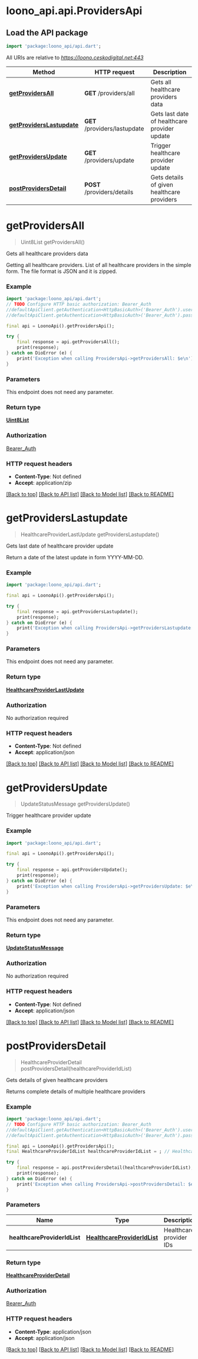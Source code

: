 # loono_api.api.ProvidersApi

## Load the API package
```dart
import 'package:loono_api/api.dart';
```

All URIs are relative to *https://loono.ceskodigital.net:443*

Method | HTTP request | Description
------------- | ------------- | -------------
[**getProvidersAll**](ProvidersApi.md#getprovidersall) | **GET** /providers/all | Gets all healthcare providers data
[**getProvidersLastupdate**](ProvidersApi.md#getproviderslastupdate) | **GET** /providers/lastupdate | Gets last date of healthcare provider update
[**getProvidersUpdate**](ProvidersApi.md#getprovidersupdate) | **GET** /providers/update | Trigger healthcare provider update
[**postProvidersDetail**](ProvidersApi.md#postprovidersdetail) | **POST** /providers/details | Gets details of given healthcare providers


# **getProvidersAll**
> Uint8List getProvidersAll()

Gets all healthcare providers data

Getting all healthcare providers.  List of all healthcare providers in the simple form. The file format is JSON and it is zipped.

### Example
```dart
import 'package:loono_api/api.dart';
// TODO Configure HTTP basic authorization: Bearer_Auth
//defaultApiClient.getAuthentication<HttpBasicAuth>('Bearer_Auth').username = 'YOUR_USERNAME'
//defaultApiClient.getAuthentication<HttpBasicAuth>('Bearer_Auth').password = 'YOUR_PASSWORD';

final api = LoonoApi().getProvidersApi();

try {
    final response = api.getProvidersAll();
    print(response);
} catch on DioError (e) {
    print('Exception when calling ProvidersApi->getProvidersAll: $e\n');
}
```

### Parameters
This endpoint does not need any parameter.

### Return type

[**Uint8List**](Uint8List.md)

### Authorization

[Bearer_Auth](../README.md#Bearer_Auth)

### HTTP request headers

 - **Content-Type**: Not defined
 - **Accept**: application/zip

[[Back to top]](#) [[Back to API list]](../README.md#documentation-for-api-endpoints) [[Back to Model list]](../README.md#documentation-for-models) [[Back to README]](../README.md)

# **getProvidersLastupdate**
> HealthcareProviderLastUpdate getProvidersLastupdate()

Gets last date of healthcare provider update

Return a date of the latest update in form YYYY-MM-DD.

### Example
```dart
import 'package:loono_api/api.dart';

final api = LoonoApi().getProvidersApi();

try {
    final response = api.getProvidersLastupdate();
    print(response);
} catch on DioError (e) {
    print('Exception when calling ProvidersApi->getProvidersLastupdate: $e\n');
}
```

### Parameters
This endpoint does not need any parameter.

### Return type

[**HealthcareProviderLastUpdate**](HealthcareProviderLastUpdate.md)

### Authorization

No authorization required

### HTTP request headers

 - **Content-Type**: Not defined
 - **Accept**: application/json

[[Back to top]](#) [[Back to API list]](../README.md#documentation-for-api-endpoints) [[Back to Model list]](../README.md#documentation-for-models) [[Back to README]](../README.md)

# **getProvidersUpdate**
> UpdateStatusMessage getProvidersUpdate()

Trigger healthcare provider update

### Example
```dart
import 'package:loono_api/api.dart';

final api = LoonoApi().getProvidersApi();

try {
    final response = api.getProvidersUpdate();
    print(response);
} catch on DioError (e) {
    print('Exception when calling ProvidersApi->getProvidersUpdate: $e\n');
}
```

### Parameters
This endpoint does not need any parameter.

### Return type

[**UpdateStatusMessage**](UpdateStatusMessage.md)

### Authorization

No authorization required

### HTTP request headers

 - **Content-Type**: Not defined
 - **Accept**: application/json

[[Back to top]](#) [[Back to API list]](../README.md#documentation-for-api-endpoints) [[Back to Model list]](../README.md#documentation-for-models) [[Back to README]](../README.md)

# **postProvidersDetail**
> HealthcareProviderDetail postProvidersDetail(healthcareProviderIdList)

Gets details of given healthcare providers

Returns complete details of multiple healthcare providers

### Example
```dart
import 'package:loono_api/api.dart';
// TODO Configure HTTP basic authorization: Bearer_Auth
//defaultApiClient.getAuthentication<HttpBasicAuth>('Bearer_Auth').username = 'YOUR_USERNAME'
//defaultApiClient.getAuthentication<HttpBasicAuth>('Bearer_Auth').password = 'YOUR_PASSWORD';

final api = LoonoApi().getProvidersApi();
final HealthcareProviderIdList healthcareProviderIdList = ; // HealthcareProviderIdList | Healthcare provider IDs

try {
    final response = api.postProvidersDetail(healthcareProviderIdList);
    print(response);
} catch on DioError (e) {
    print('Exception when calling ProvidersApi->postProvidersDetail: $e\n');
}
```

### Parameters

Name | Type | Description  | Notes
------------- | ------------- | ------------- | -------------
 **healthcareProviderIdList** | [**HealthcareProviderIdList**](HealthcareProviderIdList.md)| Healthcare provider IDs | [optional] 

### Return type

[**HealthcareProviderDetail**](HealthcareProviderDetail.md)

### Authorization

[Bearer_Auth](../README.md#Bearer_Auth)

### HTTP request headers

 - **Content-Type**: application/json
 - **Accept**: application/json

[[Back to top]](#) [[Back to API list]](../README.md#documentation-for-api-endpoints) [[Back to Model list]](../README.md#documentation-for-models) [[Back to README]](../README.md)


